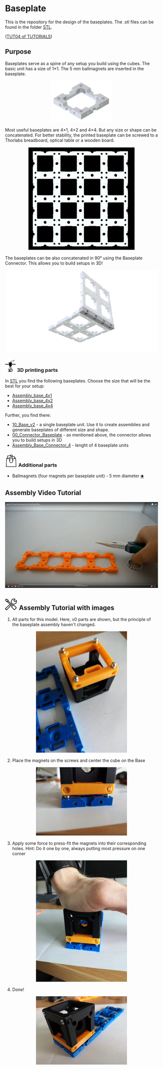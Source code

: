 # Baseplate
This is the repository for the design of the baseplates. The .stl files can be found in the folder [STL](./STL).

([TUT04 of TUTORIALS](../../TUTORIALS))

## Purpose
Baseplates serve as a spine of any setup you build using the cubes. The basic unit has a size of 1×1. The 5 mm ballmagnets are inserted in the baseplate.

<p align="center">
<img src="./IMAGES/00_Base_v0.png" width="200">
</p>

Most useful baseplates are 4×1, 4×2 and 4×4. But any size or shape can be concatenated. For better stability, the printed baseplate can be screwed to a Thorlabs breadboard, optical table or a wooden board.

<p align="center">
<img src="./IMAGES/Assembly_base_4x4.png" width="350">
</p>

The baseplates can be also concatenated in 90° using the Baseplate Connector. This allows you to build setups in 3D!

<p align="center">
<img src="./IMAGES/Assembly_base_90degree.png"
width="500">
</p>


### <img src="./IMAGES/P.png" height="40"> 3D printing parts
In [STL](./STL) you find the following baseplates. Choose the size that will be the best for your setup:
* [Assembly_base_4x1](./STL/Assembly_base_4x1.stl)
* [Assembly_base_4x2](./STL/Assembly_base_4x2.stl)
* [Assembly_base_4x4](./STL/Assembly_base_4x4.stl)

Further, you find there:
* [10_Base_v2](./STL/10_Base_v2.stl) - a single baseplate unit. Use it to create assemblies and generate baseplates of different size and shape.
* [00_Connector_Baseplate](./STL/00_Connector_Baseplate.stl) - as mentioned above, the connector allows you to build setups in 3D
* [Assembly_Base_Connector_4](./STL/Assembly_Base_Connector_4.stl) - lenght of 4 baseplate units

### <img src="./IMAGES/B.png" height="40"> Additional parts

* Ballmagnets (four magnets per baseplate unit) - 5 mm diameter [🢂](https://www.magnetmax.de/Neodym-Kugelmagnete/Magnetkugel-Kugelmagnet-O-5-0-mm-Neodym-vernickelt-N40-haelt-400-g::158.html)

## Assembly Video Tutorial
[![UC2 YouSeeToo - How to assemble the baseplate?](./IMAGES/UC2_Assembly_Baseplate.png)](https://www.youtube.com/watch?v=zAMedY0mWKA)

## <img src="./IMAGES/A.png" height="40"> Assembly Tutorial with images

1. All parts for this model. Here, v0 parts are shown, but the principle of the baseplate assembly haven't changed.
<p align="center">
<img src="./IMAGES/UC2_Tut_Base1.jpg" width="300">
</p>

2. Place the magnets on the screws and center the cube on the Base
<p align="center">
<img src="./IMAGES/UC2_Tut_Base3.jpg" width="300">
</p>

3. Apply some force to press-fit the magnets into their corresponding holes. Hint: Do it one by one, always putting most pressure on one corner
<p align="center">
<img src="./IMAGES/UC2_Tut_Base4.jpg" width="300">
</p>

4. Done!
<p align="center">
<img src="./IMAGES/UC2_Tut_Base5.jpg" width="300">
</p>
